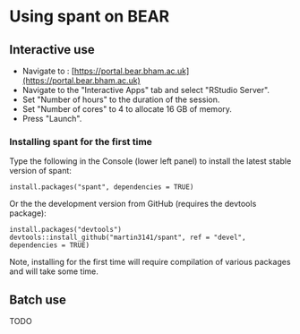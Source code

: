# Using spant on BEAR

## Interactive use

- Navigate to : [https://portal.bear.bham.ac.uk](https://portal.bear.bham.ac.uk)
- Navigate to the "Interactive Apps" tab and select "RStudio Server".
- Set "Number of hours" to the duration of the session.
- Set "Number of cores" to 4 to allocate 16 GB of memory.
- Press "Launch".

### Installing spant for the first time

Type the following in the Console (lower left panel) to install the latest stable version of spant:

```
install.packages("spant", dependencies = TRUE)
```

Or the the development version from GitHub (requires the devtools package):

```
install.packages("devtools")
devtools::install_github("martin3141/spant", ref = "devel", dependencies = TRUE)
```

Note, installing for the first time will require compilation of various packages and will take some time.

## Batch use

TODO